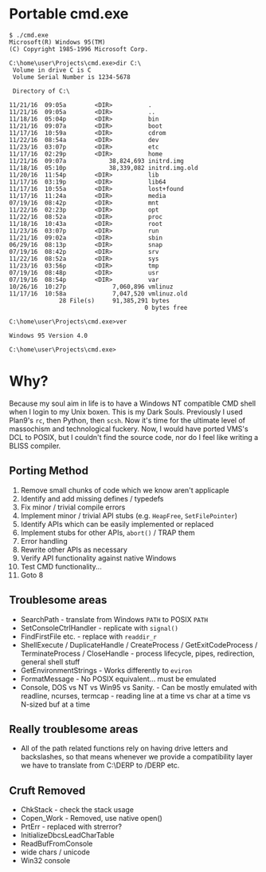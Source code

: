 # Portable cmd.exe

```
$ ./cmd.exe
Microsoft(R) Windows 95(TM)
(C) Copyright 1985-1996 Microsoft Corp.

C:\home\user\Projects\cmd.exe>dir C:\
 Volume in drive C is C
 Volume Serial Number is 1234-5678

 Directory of C:\

11/21/16  09:05a        <DIR>          .
11/21/16  09:05a        <DIR>          ..
11/18/16  05:04p        <DIR>          bin
11/21/16  09:07a        <DIR>          boot
11/17/16  10:59a        <DIR>          cdrom
11/22/16  08:54a        <DIR>          dev
11/23/16  03:07p        <DIR>          etc
11/17/16  02:29p        <DIR>          home
11/21/16  09:07a            38,824,693 initrd.img
11/18/16  05:10p            38,339,082 initrd.img.old
11/20/16  11:54p        <DIR>          lib
11/17/16  03:19p        <DIR>          lib64
11/17/16  10:55a        <DIR>          lost+found
11/17/16  11:24a        <DIR>          media
07/19/16  08:42p        <DIR>          mnt
11/22/16  02:23p        <DIR>          opt
11/22/16  08:52a        <DIR>          proc
11/18/16  10:43a        <DIR>          root
11/23/16  03:07p        <DIR>          run
11/21/16  09:02a        <DIR>          sbin
06/29/16  08:13p        <DIR>          snap
07/19/16  08:42p        <DIR>          srv
11/22/16  08:52a        <DIR>          sys
11/23/16  03:56p        <DIR>          tmp
07/19/16  08:48p        <DIR>          usr
07/19/16  08:54p        <DIR>          var
10/26/16  10:27p             7,060,896 vmlinuz
11/17/16  10:58a             7,047,520 vmlinuz.old
              28 File(s)     91,385,291 bytes
                                      0 bytes free

C:\home\user\Projects\cmd.exe>ver

Windows 95 Version 4.0  

C:\home\user\Projects\cmd.exe>
```

# Why?

Because my soul aim in life is to have a Windows NT compatible CMD shell when I login to my Unix boxen. This is my Dark Souls. Previously I used Plan9's `rc`, then Python, then `scsh`. Now it's time for the ultimate level of massochism and technological fuckery. Now, I would have ported VMS's DCL to POSIX, but I couldn't find the source code, nor do I feel like writing a BLISS compiler.

## Porting Method

 1. Remove small chunks of code which we know aren't applicaple
 2. Identify and add missing defines / typedefs
 3. Fix minor / trivial compile errors
 4. Implement minor / trivial API stubs (e.g. `HeapFree`, `SetFilePointer`)
 5. Identify APIs which can be easily implemented or replaced
 6. Implement stubs for other APIs, `abort()` / TRAP them
 7. Error handling
 8. Rewrite other APIs as necessary
 9. Verify API functionality against native Windows
 10. Test CMD functionality...
 11. Goto 8

## Troublesome areas

 * SearchPath - translate from Windows `PATH` to POSIX `PATH`
 * SetConsoleCtrlHandler - replicate with `signal()`
 * FindFirstFile etc. - replace with `readdir_r`
 * ShellExecute / DuplicateHandle / CreateProcess / GetExitCodeProcess / TerminateProcess / CloseHandle - process lifecycle, pipes, redirection, general shell stuff
 * GetEnvironmentStrings - Works differently to `eviron`
 * FormatMessage - No POSIX equivalent... must be emulated
 * Console, DOS vs NT vs Win95 vs Sanity. - Can be mostly emulated with readline, ncurses, termcap - reading line at a time vs char at a time vs N-sized buf at a time

## Really troublesome areas

 * All of the path related functions rely on having drive letters and backslashes, so that means whenever we provide a compatibility layer we have to translate from C:\DERP to /DERP etc.

## Cruft Removed

 * ChkStack - check the stack usage
 * Copen_Work - Removed, use native open()
 * PrtErr - replaced with strerror?
 * InitializeDbcsLeadCharTable
 * ReadBufFromConsole
 * wide chars / unicode
 * Win32 console

